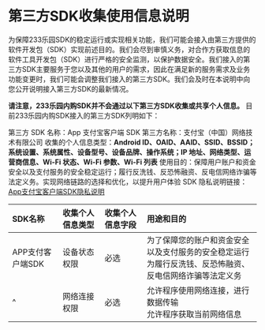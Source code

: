 # 第三方SDK收集使用信息说明


为保障233乐园SDK的稳定运行或实现相关功能，我们可能会接入由第三方提供的软件开发包（SDK）实现前述目的。我们会尽到审慎义务，对合作方获取信息的软件工具开发包（SDK）进行严格的安全监测，以保护数据安全。我们接入的第三方SDK主要服务于您以及其他的用户的需求，因此在满足新的服务需求及业务功能变更时，我们可能会调整我们接入的第三方SDK。我们会及时在本说明中向您公开说明接入第三方SDK的最新情况。

**请注意，233乐园内购SDK并不会通过以下第三方SDK收集或共享个人信息。** 目前233乐园内购SDK接入的第三方SDK列明如下：

第三方 SDK 名称：App 支付宝客户端 SDK
第三方名称：支付宝（中国）网络技术有限公司 
收集的个人信息类型：**Android ID、OAID、AAID、SSID、BSSID；系统设置、系统属性、设备型号、设备品牌、操作系统；IP 地址、网络类型、运营商信息、Wi-Fi 状态、Wi-Fi 参数、Wi-Fi 列表**
使用目的：保障用户账户和资金安全以及支付服务的安全稳定运行；履行反洗钱、反恐怖融资、反电信网络诈骗等法定义务。实现网络链路的选择和优化，以提升用户体验
SDK 隐私说明链接：[App支付宝客户端SDK隐私说明](https://opendocs.alipay.com/common/02kiq3)


| **SDK名称** | **收集个人信息类型** | **收集个人信息字段** | **用途和目的** |
| :--- | :--- | :--- | :--- |
| APP支付客户端SDK | 设备状态权限 | 必选 | 为了保障您的账户和资金安全以及支付服务的安全稳定运行<br>为履行反洗钱、反恐怖融资、反电信网络诈骗等法定义务 |
| ^ | 网络连接权限 | 必选 | 允许程序使用网络连接，进行数据传输<br>允许程序获取当前网络信息 | 